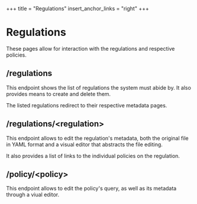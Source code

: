 +++
title = "Regulations"
insert_anchor_links = "right"
+++

# Regulations

These pages allow for interaction with the regulations and respective policies.

## /regulations

This endpoint shows the list of regulations the system must abide by.
It also provides means to create and delete them.

The listed regulations redirect to their respective metadata pages.

## /regulations/\<regulation\>

This endpoint allows to edit the regulation's metadata, both the original file in YAML format and a visual editor that abstracts the file editing.

It also provides a list of links to the individual policies on the regulation.

## /policy/\<policy\>

This endpoint allows to edit the policy's query, as well as its metadata through a viual editor.



